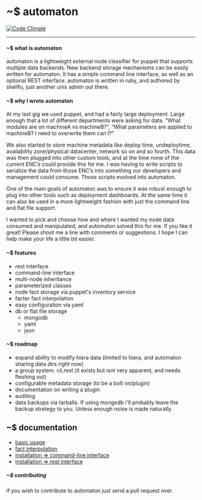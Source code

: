 # ~$ automaton
[![Code Climate](https://codeclimate.com/github/shellfu/automaton.png)](https://codeclimate.com/github/shellfu/automaton)

* * *
#### ~$ what is automaton
automaton is a lightweight external node classifier for puppet that supports multiple data backends. New backend storage
 mechanisms can be easily written for automaton. It has a simple command line interface, as well as an optional REST 
 interface. automaton is written in ruby, and authored by shellfu, just another unix admin out there.


#### ~$ why I wrote automaton

At my last gig we used puppet, and had a fairly large deployment. Large enough that a lot of different departments were 
asking for data. “What modules are on machineA vs machineB?”, “What parameters are applied to machineB? I need to overwrite them can I?”

We also started to store machine metadata like deploy time, undeploytime, availability zone/physical datacenter, 
network so on and so fourth. This data was then plugged into other custom tools, and at the time none of the current
ENC’s could provide this for me. I was having to write scripts to serialize the data from those ENC’s into something 
our developers and management could consume. Those scripts evolved into automaton.

One of the main goals of automaton was to ensure it was robust enough to plug into other tools such as deployment 
dashboards. At the same time it can also be used in a more lightweight fashion with just the command line and flat file 
support.

I wanted to pick and choose how and where I wanted my node data consumed and manipulated, and automaton solved this for 
me. If you like it great! Please shoot me a line with comments or suggestions. I hope I can help make your life a little
bit easier.


#### ~$ features
* rest interface
* command-line interface
* multi-node inheritance
* parameterized classes
* node fact storage via puppet's inventory service
* facter fact interpolation
* easy configuration via yaml
* db or flat file storage
    * mongodb
    * yaml
    * json

#### ~$ roadmap
* expand ability to modify hiera data (limited to hiera, and automaton sharing data dirs right now)
* a group system. cli,rest (it exists but isnt very apparent, and needs fleshing out)
* configurable metadata storage (to be a bolt on/plugin)
* documentation on writing a plugin
* auditing
* data backups via tarballs. If using mongodb i'll probably leave the backup strategy to you. Unless enough noise is made
  naturally.

## ~$ documentation
* [basic usage](https://github.com/shellfu/automaton/wiki/usage::basic)
* [fact interpolation](https://github.com/shellfu/automaton/wiki/usage::topic::facter)
* [installation => command-line interface](https://github.com/shellfu/automaton/wiki/installation::command-line_interface)
* [installation => rest interface](https://github.com/shellfu/automaton/wiki/Installation::rest-interface)

##### ~$ contributing
if you wish to contribute to automaton just send a pull request over.
